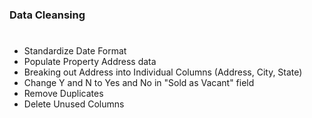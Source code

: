 <h3 align="left">Data Cleansing</h3>

#
#

- Standardize Date Format
- Populate Property Address data
- Breaking out Address into Individual Columns (Address, City, State)
- Change Y and N to Yes and No in "Sold as Vacant" field
- Remove Duplicates
- Delete Unused Columns
